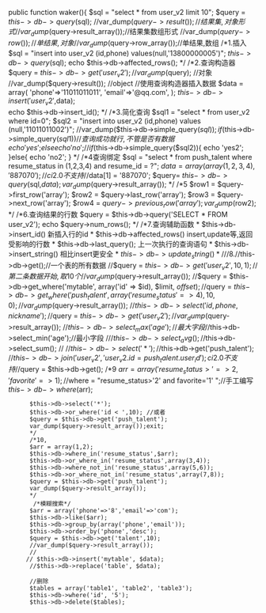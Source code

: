 public function waker(){
          $sql = "select * from user_v2 limit 10";
          $query = $this->db->query($sql);
          //var_dump($query->result());//结果集,对象形式
          //var_dump($query->result_array());//结果集数组形式
          //var_dump($query->row());//单结果,对象
          //var_dump($query->row_array());//单结果,数组
          /*1.插入
          $sql = "insert into user_v2 (id,phone) values(null,'13800000005')";
          $this->db->query($sql);
          echo $this->db->affected_rows();
          */
          /*2.查询构造器
          $query = $this->db->get('user_v2');
          //var_dump($query); //对象
          //var_dump($query->result()); //object
          //使用查询构造器插入数据
          $data = array(
          	'phone'=>'11011011011',
            'email'=>'@qq.com',
          );
          $this->db->insert('user_v2',$data);          
          echo $this->db->insert_id();
          */
          /*3.简化查询
          $sql1 = "select * from user_v2 where id=0";
          $sql2 = "insert into user_v2 (id,phone) values (null,'11011011002')";
          //var_dump($this->db->simple_query($sql));
          if($this->db->simple_query($sql1)){ //查询成功就行,不管是否有数据
          	echo 'yes';
          }else{
          	echo 'no';
          }
          //
          if($this->db->simple_query($sql2)){
          	echo 'yes2';
          }else{
          	echo 'no2';
          }
          */
          /*4查询绑定
          $sql = "select * from push_talent where resume_status in (1,2,3,4) and resume_id = ?";
          $data = array(array(1,2,3,4),'887070');//ci 2.0不支持
          //$data[1] =  '887070';
          $query= $this->db->query($sql,$data );
          var_dump($query->result_array());
          */
          /*5
          $row1 = $query->first_row('array');
          $row2 = $query->last_row('array');
          $row3 = $query->next_row('array');
          $row4 = $query->previous_row('array');
          var_dump($row2);
          */
          /*6.查询结果的行数
          $query = $this->db->query('SELECT * FROM user_v2');
          echo $query->num_rows();
          */
          /*7.查询辅助函数
           * $this->db->insert_id() 新插入行的id
           * $this->db->affected_rows() insert,update等,返回受影响的行数
           * $this->db->last_query(); 上一次执行的查询语句
           * $this->db->insert_string() 相比insert更安全
           * $this->db->update_string()
           */
          //8.
          //$this->db->get();//一个表的所有数据
          //$query = $this->db->get('user_v2',10,1);//第二条数据开始,取10个
          //var_dump($query->result_array());
          //$query = $this->db->get_where('mytable', array('id' => $id), $limit, $offset);
          //$query = $this->db->get_where('push_talent', array('resume_status' => 4), 10, 0);
          //var_dump($query->result_array());
          //$this->db->select('id,phone,nickname');
          //$query = $this->db->get('user_v2');
          //var_dump($query->result_array());
          //$this->db->select_max('age');//最大字段
          //$this->db->select_min('age');//最小字段
          ///$this->db->select_avg();
          //$this->db->select_sum();
          //
          //$this->db->select('*');
          //$this->db->get('push_talent');
          //$this->db->join('user_v2',' user_v2.id = push_talent.user_id');ci2.0不支持
          //$query = $this->db->get();
          /*9
          $arr = array('resume_status >'=>2,'favorite'=>1);
          //$where = "resume_status>'2' and favorite='1' ";//手工编写
          $this->db->where($arr);
          
          $this->db->select('*');
          $this->db->or_where('id < ',10); //或者
          $query = $this->db->get('push_talent');
          var_dump($query->result_array());exit;
          */
          /*10,
          $arr = array(1,2);
          $this->db->where_in('resume_status',$arr);
          $this->db->or_where_in('resume_status',array(3,4));
          $this->db->where_not_in('resume_status',array(5,6));
          $this->db->or_where_not_in('resume_status',array(7,8));
          $query = $this->db->get('push_talent');
          var_dump($query->result_array());
          */
           /*模糊搜索*/
          $arr = array('phone'=>'8','email'=>'com');
          $this->db->like($arr);
          $this->db->group_by(array('phone','email'));
          $this->db->order_by('phone','desc');
          $query = $this->db->get('talent',10);
          //var_dump($query->result_array());
          //
         // $this->db->insert('mytable', $data);
          //$this->db->replace('table', $data);
          
          //删除
          $tables = array('table1', 'table2', 'table3');
          $this->db->where('id', '5');
          $this->db->delete($tables);